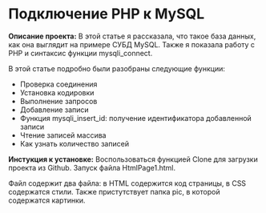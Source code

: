 # Подключение PHP к MySQL
**Описание проекта:** 
В этой статье я рассказала, что такое база данных, как она выглядит на примере СУБД MySQL. Также я показала работу с PHP и синтаксис функции mysqli_connect. 

В этой статье подробно были разобраны следующие функции: 
* Проверка соединения 
* Установка кодировки
* Выполнение запросов
* Добавление записи
* Функция mysqli_insert_id: получение идентификатора добавленной записи
* Чтение записей массива
* Как узнать количество записей

**Инстукция к установке:**
Воспользоваться функцией Clone для загрузки проекта из Github. Запуск файла HtmlPage1.html.

Файл содержит два файла: в HTML содержится код страницы, в CSS содержатся стили. Также пристутствует папка pic, в которой содержатся картинки.


